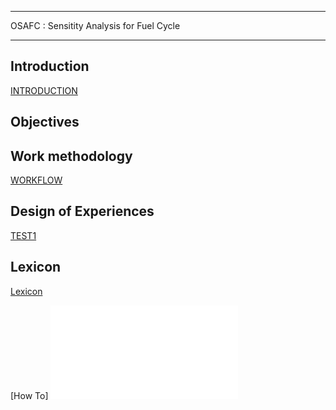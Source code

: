 *****************************************
OSAFC  : Sensitity Analysis for Fuel Cycle
*****************************************
Introduction
------------
[INTRODUCTION](Introduction.md)

Objectives
----------

Work methodology
----------------
[WORKFLOW](WORKFLOW.md)

Design of Experiences
---------------------
[TEST1](TEST1.md)

Lexicon
-------
[Lexicon](LEXICON.md)

[How To]
![How To use git](DOC/HowToGIT.pdf)
